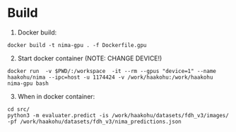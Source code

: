 # Build

1. Docker build:
```
docker build -t nima-gpu . -f Dockerfile.gpu
```

2. Start docker container (NOTE: CHANGE DEVICE!)
```
docker run  -v $PWD/:/workspace  -it --rm --gpus "device=1" --name haakohu/nima --ipc=host -u 1174424 -v /work/haakohu:/work/haakohu  nima-gpu bash
```


3. When  in docker container:
```
cd src/
python3 -m evaluater.predict -is /work/haakohu/datasets/fdh_v3/images/ -pf /work/haakohu/datasets/fdh_v3/nima_predictions.json
```